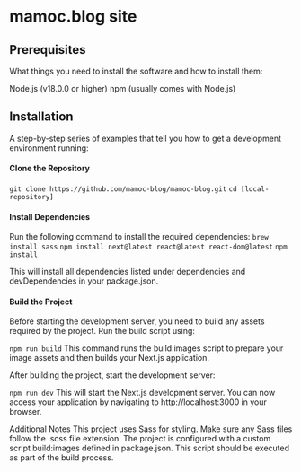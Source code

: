 # mamoc.blog site

## Prerequisites
What things you need to install the software and how to install them:

Node.js (v18.0.0 or higher)
npm (usually comes with Node.js)

## Installation
A step-by-step series of examples that tell you how to get a development environment running:

#### Clone the Repository

`git clone https://github.com/mamoc-blog/mamoc-blog.git`
`cd [local-repository]`

#### Install Dependencies

Run the following command to install the required dependencies:
`brew install sass`
`npm install next@latest react@latest react-dom@latest`
`npm install`

This will install all dependencies listed under dependencies and devDependencies in your package.json.

#### Build the Project

Before starting the development server, you need to build any assets required by the project. Run the build script using:

`npm run build`
This command runs the build:images script to prepare your image assets and then builds your Next.js application.

After building the project, start the development server:

`npm run dev`
This will start the Next.js development server. You can now access your application by navigating to http://localhost:3000 in your browser.

Additional Notes
This project uses Sass for styling. Make sure any Sass files follow the .scss file extension.
The project is configured with a custom script build:images defined in package.json. This script should be executed as part of the build process.







